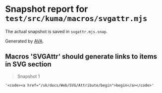 # Snapshot report for `test/src/kuma/macros/svgattr.mjs`

The actual snapshot is saved in `svgattr.mjs.snap`.

Generated by [AVA](https://avajs.dev).

## Macros 'SVGAttr' should generate links to items in SVG section

> Snapshot 1

    '<code><a href="/uk/docs/Web/SVG/Attribute/begin">begin</a></code>'
